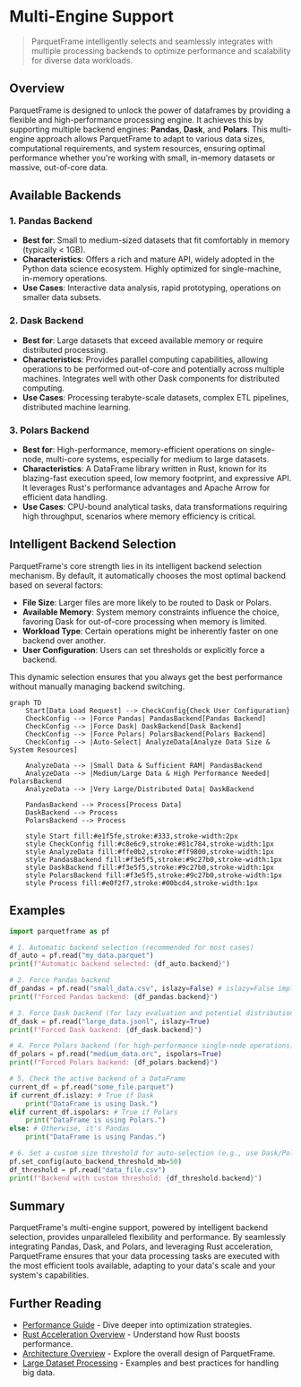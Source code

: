 # Multi-Engine Support

> ParquetFrame intelligently selects and seamlessly integrates with multiple processing backends to optimize performance and scalability for diverse data workloads.

## Overview

ParquetFrame is designed to unlock the power of dataframes by providing a flexible and high-performance processing engine. It achieves this by supporting multiple backend engines: **Pandas**, **Dask**, and **Polars**. This multi-engine approach allows ParquetFrame to adapt to various data sizes, computational requirements, and system resources, ensuring optimal performance whether you're working with small, in-memory datasets or massive, out-of-core data.

## Available Backends

### 1. Pandas Backend

*   **Best for**: Small to medium-sized datasets that fit comfortably in memory (typically < 1GB).
*   **Characteristics**: Offers a rich and mature API, widely adopted in the Python data science ecosystem. Highly optimized for single-machine, in-memory operations.
*   **Use Cases**: Interactive data analysis, rapid prototyping, operations on smaller data subsets.

### 2. Dask Backend

*   **Best for**: Large datasets that exceed available memory or require distributed processing.
*   **Characteristics**: Provides parallel computing capabilities, allowing operations to be performed out-of-core and potentially across multiple machines. Integrates well with other Dask components for distributed computing.
*   **Use Cases**: Processing terabyte-scale datasets, complex ETL pipelines, distributed machine learning.

### 3. Polars Backend

*   **Best for**: High-performance, memory-efficient operations on single-node, multi-core systems, especially for medium to large datasets.
*   **Characteristics**: A DataFrame library written in Rust, known for its blazing-fast execution speed, low memory footprint, and expressive API. It leverages Rust's performance advantages and Apache Arrow for efficient data handling.
*   **Use Cases**: CPU-bound analytical tasks, data transformations requiring high throughput, scenarios where memory efficiency is critical.

## Intelligent Backend Selection

ParquetFrame's core strength lies in its intelligent backend selection mechanism. By default, it automatically chooses the most optimal backend based on several factors:

*   **File Size**: Larger files are more likely to be routed to Dask or Polars.
*   **Available Memory**: System memory constraints influence the choice, favoring Dask for out-of-core processing when memory is limited.
*   **Workload Type**: Certain operations might be inherently faster on one backend over another.
*   **User Configuration**: Users can set thresholds or explicitly force a backend.

This dynamic selection ensures that you always get the best performance without manually managing backend switching.

```mermaid
graph TD
    Start[Data Load Request] --> CheckConfig{Check User Configuration}
    CheckConfig --> |Force Pandas| PandasBackend[Pandas Backend]
    CheckConfig --> |Force Dask| DaskBackend[Dask Backend]
    CheckConfig --> |Force Polars| PolarsBackend[Polars Backend]
    CheckConfig --> |Auto-Select| AnalyzeData[Analyze Data Size & System Resources]

    AnalyzeData --> |Small Data & Sufficient RAM| PandasBackend
    AnalyzeData --> |Medium/Large Data & High Performance Needed| PolarsBackend
    AnalyzeData --> |Very Large/Distributed Data| DaskBackend

    PandasBackend --> Process[Process Data]
    DaskBackend --> Process
    PolarsBackend --> Process

    style Start fill:#e1f5fe,stroke:#333,stroke-width:2px
    style CheckConfig fill:#c8e6c9,stroke:#81c784,stroke-width:1px
    style AnalyzeData fill:#ffe0b2,stroke:#ff9800,stroke-width:1px
    style PandasBackend fill:#f3e5f5,stroke:#9c27b0,stroke-width:1px
    style DaskBackend fill:#f3e5f5,stroke:#9c27b0,stroke-width:1px
    style PolarsBackend fill:#f3e5f5,stroke:#9c27b0,stroke-width:1px
    style Process fill:#e0f2f7,stroke:#00bcd4,stroke-width:1px
```

## Examples

```python
import parquetframe as pf

# 1. Automatic backend selection (recommended for most cases)
df_auto = pf.read("my_data.parquet")
print(f"Automatic backend selected: {df_auto.backend}")

# 2. Force Pandas backend
df_pandas = pf.read("small_data.csv", islazy=False) # islazy=False implies Pandas/Polars, but for small data, Pandas is often chosen
print(f"Forced Pandas backend: {df_pandas.backend}")

# 3. Force Dask backend (for lazy evaluation and potential distribution)
df_dask = pf.read("large_data.jsonl", islazy=True)
print(f"Forced Dask backend: {df_dask.backend}")

# 4. Force Polars backend (for high-performance single-node operations)
df_polars = pf.read("medium_data.orc", ispolars=True)
print(f"Forced Polars backend: {df_polars.backend}")

# 5. Check the active backend of a DataFrame
current_df = pf.read("some_file.parquet")
if current_df.islazy: # True if Dask
    print("DataFrame is using Dask.")
elif current_df.ispolars: # True if Polars
    print("DataFrame is using Polars.")
else: # Otherwise, it's Pandas
    print("DataFrame is using Pandas.")

# 6. Set a custom size threshold for auto-selection (e.g., use Dask/Polars for files > 50MB)
pf.set_config(auto_backend_threshold_mb=50)
df_threshold = pf.read("data_file.csv")
print(f"Backend with custom threshold: {df_threshold.backend}")
```

## Summary

ParquetFrame's multi-engine support, powered by intelligent backend selection, provides unparalleled flexibility and performance. By seamlessly integrating Pandas, Dask, and Polars, and leveraging Rust acceleration, ParquetFrame ensures that your data processing tasks are executed with the most efficient tools available, adapting to your data's scale and your system's capabilities.

## Further Reading

*   [Performance Guide](../performance.md) - Dive deeper into optimization strategies.
*   [Rust Acceleration Overview](../rust-acceleration/index.md) - Understand how Rust boosts performance.
*   [Architecture Overview](../architecture.md) - Explore the overall design of ParquetFrame.
*   [Large Dataset Processing](../documentation-examples/large-datasets.md) - Examples and best practices for handling big data.
